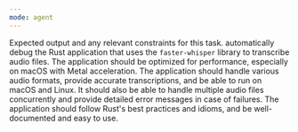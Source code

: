 ```yaml
---
mode: agent
---
```

Expected output and any relevant constraints for this task.
automatically debug the Rust application that uses the `faster-whisper` library to transcribe audio files. The application should be optimized for performance, especially on macOS with Metal acceleration.
The application should handle various audio formats, provide accurate transcriptions, and be able to run on macOS and Linux. It should also be able to handle multiple audio files concurrently and provide detailed error messages in case of failures. The application should follow Rust's best practices and idioms, and be well-documented and easy to use.